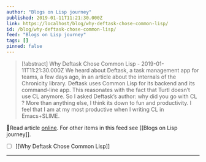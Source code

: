 ```yaml
---
author: "Blogs on Lisp journey"
published: 2019-01-11T11:21:30.000Z
link: https://localhost/blog/why-deftask-chose-common-lisp/
id: /blog/why-deftask-chose-common-lisp/
feed: "Blogs on Lisp journey"
tags: []
pinned: false
---
```

> [!abstract] Why Deftask Chose Common Lisp - 2019-01-11T11:21:30.000Z
> We heard about Deftask, a task management app for teams, a few days ago, in an article about the internals of the Chronicity library. Deftask uses Common Lisp for its backend and its command-line app. This reasonates with the fact that Turtl doesn’t use CL anymore. So I asked Deftask’s author: why did you go with CL ? More than anything else, I think its down to fun and productivity. I feel that I am at my most productive when I writing CL in Emacs+SLIME.

🔗Read article [online](https://localhost/blog/why-deftask-chose-common-lisp/). For other items in this feed see [[Blogs on Lisp journey]].

- [ ] [[Why Deftask Chose Common Lisp]]
- - -

